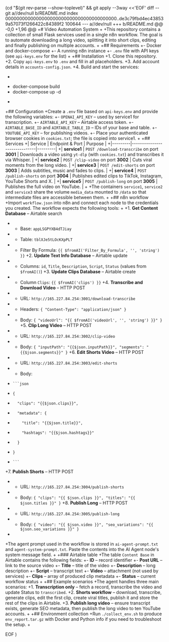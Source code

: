  (cd "$(git rev-parse --show-toplevel)" && git apply --3way <<'EOF' 
diff --git a//dev/null b/README.md
index 0000000000000000000000000000000000000000..de3c79fbd4ec438539a57073f1266422c84389f2 100644
--- a//dev/null
+++ b/README.md
@@ -0,0 +1,96 @@
+# Video Automation System
+
+This repository contains a collection of small Flask services used in a single n8n workflow. The goal is to automate downloading a long video, splitting it into short clips, editing and finally publishing on multiple accounts.
+
+## Requirements
+- Docker and docker-compose
+- A running n8n instance
+- `.env` file with API keys (see `api-keys.env` for the list)
+
+## Installation
+1. Clone this repository.
+2. Copy `api-keys.env` to `.env` and fill in all placeholders.
+3. Add account details in `accounts-config.json`.
+4. Build and start the services:
+   ```bash
+   docker-compose build
+   docker-compose up -d
+   ```
+## Configuration
+Create a `.env` file based on `api-keys.env` and provide the following variables:
+- `OPENAI_API_KEY` – used by service1 for transcription.
+- `AIRTABLE_API_KEY` – Airtable access token.
+- `AIRTABLE_BASE_ID` and `AIRTABLE_TABLE_ID` – IDs of your base and table.
+- `YOUTUBE_API_KEY` – for publishing videos.
+- Place your authenticated browser cookies in `cookies.txt`; the file is copied into service1.
+
+## Services
+| Service  | Endpoint & Port              | Purpose |
+|---------|------------------------------|---------|
+| **service1** | `POST /download-transcribe` on port **3001** | Downloads a video using `yt-dlp` (with `cookies.txt`) and transcribes it via Whisper. |
+| **service2** | `POST /clip-video` on port **3002** | Cuts viral moments from the long video. |
+| **service3** | `POST /edit-shorts` on port **3003** | Adds subtitles, music and fades to clips. |
+| **service4** | `POST /publish-shorts` on port **3004** | Publishes edited clips to TikTok, Instagram, YouTube Shorts and X. |
+| **service5** | `POST /publish-long` on port **3005** | Publishes the full video on YouTube. |
+
+The containers `service1`, `service2` and `service3` share the volume `media_data` mounted to `/data` so that intermediate files are accessible between them.
+
+## n8n workflow
+Import `workflow.json` into n8n and connect each node to the credentials you created. The workflow expects the following tools:
+
+1. **Get Content Database** – Airtable search
+   - Base: `appLSGPYXB4dTJiay`
+   - Table: `tblXJe5tLOcKXpPLT`
+   - Filter By Formula: `{{ $fromAI('Filter_By_Formula', '', 'string') }}`
+2. **Update Text Info Database** – Airtable update
+   - Columns: `id`, `Title`, `Description`, `Script`, `Status` (values from `$fromAI()`)
+3. **Update Clips Database** – Airtable create
+   - Column `Clips`: `{{ $fromAI('clips') }}`
+4. **Transcribe and Download Video** – HTTP POST
+   - URL: `http://165.227.84.254:3001/download-transcribe`
+   - Headers: `{ "Content-Type": "application/json" }`
+   - Body: `{ "videoUrl": "{{ $fromAI('videoUrl', '', 'string') }}" }`
+5. **Clip Long Video** – HTTP POST
+   - URL: `http://165.227.84.254:3002/clip-video`
+   - Body: `{ "inputPath": "{{$json.inputPath}}", "segments": "{{$json.segments}}" }`
+6. **Edit Shorts Video** – HTTP POST
+   - URL: `http://165.227.84.254:3003/edit-shorts`
+   - Body:
+     ```json
+     {
+       "clips": "{{$json.clips}}",
+       "metadata": {
+         "title": "{{$json.title}}",
+         "hashtags": "{{$json.hashtags}}"
+       }
+     }
+     ```
+7. **Publish Shorts** – HTTP POST
+   - URL: `http://165.227.84.254:3004/publish-shorts`
+   - Body: `{ "clips": "{{ $json.clips }}", "titles": "{{ $json.titles }}" }`
+8. **Publish Long** – HTTP POST
+   - URL: `http://165.227.84.254:3005/publish-long`
+   - Body: `{ "video": "{{ $json.video }}", "seo_variations": "{{ $json.seo_variations }}" }`
+
+The agent prompt used in the workflow is stored in `ai-agent-prompt.txt` and `agent-system-prompt.txt`. Paste the contents into the AI Agent node's system message field.
+
+### Airtable table
+The table `Content Base` in Airtable contains the following fields:
+- **ID** – record identifier
+- **Post URL** – link to the source video
+- **Title** – title of the video
+- **Description** – long description
+- **Script** – transcript text
+- **Video** – attachment (not used by services)
+- **Clips** – array of produced clip metadata
+- **Status** – current workflow status
+
+## Example scenarios
+The agent handles three main scenarios:
+1. **Transcription only** – fetch a record, transcribe the video and update Status to `transcribed`.
+2. **Shorts workflow** – download, transcribe, generate clips, edit the first clip, create viral titles, publish it and store the rest of the clips in Airtable.
+3. **Publish long video** – ensure transcript exists, generate SEO metadata, then publish the long video to ten YouTube accounts.
+
+## Environment collection
+Run `./collect_env.sh` to produce `env_report.tar.gz` with Docker and Python info if you need to troubleshoot the setup.
+
 
EOF
)

